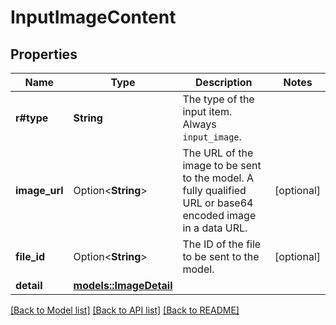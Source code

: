 # InputImageContent

## Properties

Name | Type | Description | Notes
------------ | ------------- | ------------- | -------------
**r#type** | **String** | The type of the input item. Always `input_image`. | 
**image_url** | Option<**String**> | The URL of the image to be sent to the model. A fully qualified URL or base64 encoded image in a data URL. | [optional]
**file_id** | Option<**String**> | The ID of the file to be sent to the model. | [optional]
**detail** | [**models::ImageDetail**](ImageDetail.md) |  | 

[[Back to Model list]](../README.md#documentation-for-models) [[Back to API list]](../README.md#documentation-for-api-endpoints) [[Back to README]](../README.md)


